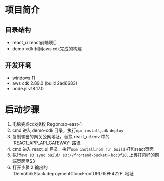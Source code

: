 # 项目简介
## 目录结构
- react_ui react前端项目
- demo-cdk 利用aws cdk完成的构建

## 开发环境
- windows 11
- aws cdk 2.89.0 (build 2ad6683)
- node.js v18.17.0

# 启动步骤
1. 电脑完成cdk授权 Region:ap-east-1
2. cmd 进入 demo-cdk 目录，执行`npm install`,`cdk deploy`
3. 复制输出的网关公网地址，替换 react_ui/.env 中的 'REACT_APP_API_GATEWAY' 路径
4. cmd 进入 react_ui 目录，执行`npm install`,`npm run build` 打包react页面
5. 执行`aws s3 sync build/ s3://frontend-bucket--bcc3f20`, 上传打包好的前端页面至S3
6. 打开步骤 2 输出的 'DemoCdkStack.deploymentCloudFrontURL05BF422F' 地址 
